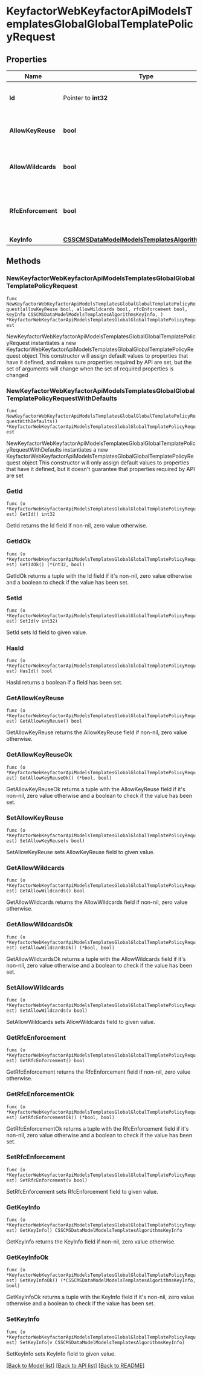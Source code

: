 # KeyfactorWebKeyfactorApiModelsTemplatesGlobalGlobalTemplatePolicyRequest

## Properties

Name | Type | Description | Notes
------------ | ------------- | ------------- | -------------
**Id** | Pointer to **int32** | The ID of the global template policy. | [optional] 
**AllowKeyReuse** | **bool** | Whether or not keys can be reused. | 
**AllowWildcards** | **bool** | Whether or not wildcards can be used. | 
**RfcEnforcement** | **bool** | Whether or not RFC 2818 compliance should be enforced. | 
**KeyInfo** | [**CSSCMSDataModelModelsTemplatesAlgorithmsKeyInfo**](CSSCMSDataModelModelsTemplatesAlgorithmsKeyInfo.md) |  | 

## Methods

### NewKeyfactorWebKeyfactorApiModelsTemplatesGlobalGlobalTemplatePolicyRequest

`func NewKeyfactorWebKeyfactorApiModelsTemplatesGlobalGlobalTemplatePolicyRequest(allowKeyReuse bool, allowWildcards bool, rfcEnforcement bool, keyInfo CSSCMSDataModelModelsTemplatesAlgorithmsKeyInfo, ) *KeyfactorWebKeyfactorApiModelsTemplatesGlobalGlobalTemplatePolicyRequest`

NewKeyfactorWebKeyfactorApiModelsTemplatesGlobalGlobalTemplatePolicyRequest instantiates a new KeyfactorWebKeyfactorApiModelsTemplatesGlobalGlobalTemplatePolicyRequest object
This constructor will assign default values to properties that have it defined,
and makes sure properties required by API are set, but the set of arguments
will change when the set of required properties is changed

### NewKeyfactorWebKeyfactorApiModelsTemplatesGlobalGlobalTemplatePolicyRequestWithDefaults

`func NewKeyfactorWebKeyfactorApiModelsTemplatesGlobalGlobalTemplatePolicyRequestWithDefaults() *KeyfactorWebKeyfactorApiModelsTemplatesGlobalGlobalTemplatePolicyRequest`

NewKeyfactorWebKeyfactorApiModelsTemplatesGlobalGlobalTemplatePolicyRequestWithDefaults instantiates a new KeyfactorWebKeyfactorApiModelsTemplatesGlobalGlobalTemplatePolicyRequest object
This constructor will only assign default values to properties that have it defined,
but it doesn't guarantee that properties required by API are set

### GetId

`func (o *KeyfactorWebKeyfactorApiModelsTemplatesGlobalGlobalTemplatePolicyRequest) GetId() int32`

GetId returns the Id field if non-nil, zero value otherwise.

### GetIdOk

`func (o *KeyfactorWebKeyfactorApiModelsTemplatesGlobalGlobalTemplatePolicyRequest) GetIdOk() (*int32, bool)`

GetIdOk returns a tuple with the Id field if it's non-nil, zero value otherwise
and a boolean to check if the value has been set.

### SetId

`func (o *KeyfactorWebKeyfactorApiModelsTemplatesGlobalGlobalTemplatePolicyRequest) SetId(v int32)`

SetId sets Id field to given value.

### HasId

`func (o *KeyfactorWebKeyfactorApiModelsTemplatesGlobalGlobalTemplatePolicyRequest) HasId() bool`

HasId returns a boolean if a field has been set.

### GetAllowKeyReuse

`func (o *KeyfactorWebKeyfactorApiModelsTemplatesGlobalGlobalTemplatePolicyRequest) GetAllowKeyReuse() bool`

GetAllowKeyReuse returns the AllowKeyReuse field if non-nil, zero value otherwise.

### GetAllowKeyReuseOk

`func (o *KeyfactorWebKeyfactorApiModelsTemplatesGlobalGlobalTemplatePolicyRequest) GetAllowKeyReuseOk() (*bool, bool)`

GetAllowKeyReuseOk returns a tuple with the AllowKeyReuse field if it's non-nil, zero value otherwise
and a boolean to check if the value has been set.

### SetAllowKeyReuse

`func (o *KeyfactorWebKeyfactorApiModelsTemplatesGlobalGlobalTemplatePolicyRequest) SetAllowKeyReuse(v bool)`

SetAllowKeyReuse sets AllowKeyReuse field to given value.


### GetAllowWildcards

`func (o *KeyfactorWebKeyfactorApiModelsTemplatesGlobalGlobalTemplatePolicyRequest) GetAllowWildcards() bool`

GetAllowWildcards returns the AllowWildcards field if non-nil, zero value otherwise.

### GetAllowWildcardsOk

`func (o *KeyfactorWebKeyfactorApiModelsTemplatesGlobalGlobalTemplatePolicyRequest) GetAllowWildcardsOk() (*bool, bool)`

GetAllowWildcardsOk returns a tuple with the AllowWildcards field if it's non-nil, zero value otherwise
and a boolean to check if the value has been set.

### SetAllowWildcards

`func (o *KeyfactorWebKeyfactorApiModelsTemplatesGlobalGlobalTemplatePolicyRequest) SetAllowWildcards(v bool)`

SetAllowWildcards sets AllowWildcards field to given value.


### GetRfcEnforcement

`func (o *KeyfactorWebKeyfactorApiModelsTemplatesGlobalGlobalTemplatePolicyRequest) GetRfcEnforcement() bool`

GetRfcEnforcement returns the RfcEnforcement field if non-nil, zero value otherwise.

### GetRfcEnforcementOk

`func (o *KeyfactorWebKeyfactorApiModelsTemplatesGlobalGlobalTemplatePolicyRequest) GetRfcEnforcementOk() (*bool, bool)`

GetRfcEnforcementOk returns a tuple with the RfcEnforcement field if it's non-nil, zero value otherwise
and a boolean to check if the value has been set.

### SetRfcEnforcement

`func (o *KeyfactorWebKeyfactorApiModelsTemplatesGlobalGlobalTemplatePolicyRequest) SetRfcEnforcement(v bool)`

SetRfcEnforcement sets RfcEnforcement field to given value.


### GetKeyInfo

`func (o *KeyfactorWebKeyfactorApiModelsTemplatesGlobalGlobalTemplatePolicyRequest) GetKeyInfo() CSSCMSDataModelModelsTemplatesAlgorithmsKeyInfo`

GetKeyInfo returns the KeyInfo field if non-nil, zero value otherwise.

### GetKeyInfoOk

`func (o *KeyfactorWebKeyfactorApiModelsTemplatesGlobalGlobalTemplatePolicyRequest) GetKeyInfoOk() (*CSSCMSDataModelModelsTemplatesAlgorithmsKeyInfo, bool)`

GetKeyInfoOk returns a tuple with the KeyInfo field if it's non-nil, zero value otherwise
and a boolean to check if the value has been set.

### SetKeyInfo

`func (o *KeyfactorWebKeyfactorApiModelsTemplatesGlobalGlobalTemplatePolicyRequest) SetKeyInfo(v CSSCMSDataModelModelsTemplatesAlgorithmsKeyInfo)`

SetKeyInfo sets KeyInfo field to given value.



[[Back to Model list]](../README.md#documentation-for-models) [[Back to API list]](../README.md#documentation-for-api-endpoints) [[Back to README]](../README.md)


